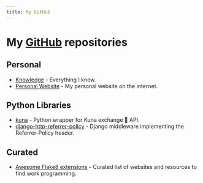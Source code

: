 ```yaml
---
title: My GitHub
---
```


# My [GitHub](https://github.com/DmytroLitvinov) repositories

## Personal

- [Knowledge](https://github.com/DmytroLitvinov/knowledge) - Everything I know.
- [Personal Website](https://github.com/DmytroLitvinov/DmytroLitvinov.github.io) - My personal website on the internet.

## Python Libraries

- [kuna](https://github.com/DmytroLitvinov/kuna) - Python wrapper for Kuna exchange 💱 API.
- [django-http-referrer-policy](https://github.com/DmytroLitvinov/django-http-referrer-policy) - Django middleware implementing the Referrer-Policy header.

## Curated

- [Awesome Flake8 extensions](https://github.com/DmytroLitvinov/awesome-flake8-extensions) - Curated list of websites and resources to find work programming.